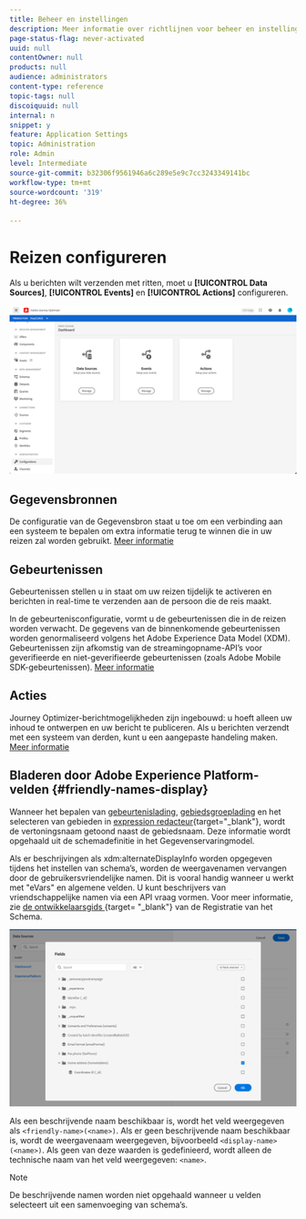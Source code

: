 ```yaml
---
title: Beheer en instellingen
description: Meer informatie over richtlijnen voor beheer en instellingen
page-status-flag: never-activated
uuid: null
contentOwner: null
products: null
audience: administrators
content-type: reference
topic-tags: null
discoiquuid: null
internal: n
snippet: y
feature: Application Settings
topic: Administration
role: Admin
level: Intermediate
source-git-commit: b32306f9561946a6c289e5e9c7cc3243349141bc
workflow-type: tm+mt
source-wordcount: '319'
ht-degree: 36%

---
```


# Reizen configureren

Als u berichten wilt verzenden met ritten, moet u **[!UICONTROL Data Sources]**, **[!UICONTROL Events]** en **[!UICONTROL Actions]** configureren.

![](../assets/admin-menu.png)

## Gegevensbronnen

De configuratie van de Gegevensbron staat u toe om een verbinding aan een systeem te bepalen om extra informatie terug te winnen die in uw reizen zal worden gebruikt. [Meer informatie](../../using/datasource/about-data-sources.md)

## Gebeurtenissen

Gebeurtenissen stellen u in staat om uw reizen tijdelijk te activeren en berichten in real-time te verzenden aan de persoon die de reis maakt.

In de gebeurtenisconfiguratie, vormt u de gebeurtenissen die in de reizen worden verwacht. De gegevens van de binnenkomende gebeurtenissen worden genormaliseerd volgens het Adobe Experience Data Model (XDM). Gebeurtenissen zijn afkomstig van de streamingopname-API’s voor geverifieerde en niet-geverifieerde gebeurtenissen (zoals Adobe Mobile SDK-gebeurtenissen). [Meer informatie](../../using/event/about-events.md)

## Acties

Journey Optimizer-berichtmogelijkheden zijn ingebouwd: u hoeft alleen uw inhoud te ontwerpen en uw bericht te publiceren. Als u berichten verzendt met een systeem van derden, kunt u een aangepaste handeling maken. [Meer informatie](../../using/action/action.md)

## Bladeren door Adobe Experience Platform-velden {#friendly-names-display}

Wanneer het bepalen van [gebeurtenislading](../event/about-creating.md#define-the-payload-fields), [gebiedsgroeplading](../datasource/configure-data-sources.md#define-field-groups) en het selecteren van gebieden in [expression redacteur](https://experienceleague.adobe.com/docs/journeys/using/building-advanced-conditions-journeys/expressionadvanced.html){target=&quot;_blank&quot;}, wordt de vertoningsnaam getoond naast de gebiedsnaam. Deze informatie wordt opgehaald uit de schemadefinitie in het Gegevenservaringmodel.

Als er beschrijvingen als xdm:alternateDisplayInfo worden opgegeven tijdens het instellen van schema’s, worden de weergavenamen vervangen door de gebruikersvriendelijke namen. Dit is vooral handig wanneer u werkt met &quot;eVars&quot; en algemene velden. U kunt beschrijvers van vriendschappelijke namen via een API vraag vormen. Voor meer informatie, zie [de ontwikkelaarsgids ](https://experienceleague.adobe.com/docs/experience-platform/xdm/api/getting-started.html){target= &quot;_blank&quot;} van de Registratie van het Schema.

![](../assets/xdm-from-descriptors.png)

Als een beschrijvende naam beschikbaar is, wordt het veld weergegeven als `<friendly-name>(<name>)`. Als er geen beschrijvende naam beschikbaar is, wordt de weergavenaam weergegeven, bijvoorbeeld `<display-name>(<name>)`. Als geen van deze waarden is gedefinieerd, wordt alleen de technische naam van het veld weergegeven: `<name>`.

>[!NOTE]
>
>De beschrijvende namen worden niet opgehaald wanneer u velden selecteert uit een samenvoeging van schema’s.